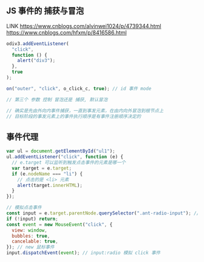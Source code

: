 ## JS 事件的 捕获与冒泡

LINK
https://www.cnblogs.com/alvinwei1024/p/4739344.html
https://www.cnblogs.com/hfxm/p/8416586.html

```js
odiv3.addEventListener(
  "click",
  function () {
    alert("div3");
  },
  true
);

on("outer", "click", o_click_c, true); // id 事件 mode

// 第三个 参数 控制 冒泡还是 捕获, 默认冒泡

// 确实是先由外向内事件捕获，一直到事发元素，在由内向外冒泡到根节点上
// 目标阶段的事发元素上的事件执行顺序是有事件注册顺序决定的
```

## 事件代理

```js
var ul = document.getElementById("ul1");
ul.addEventListener("click", function (e) {
  // e.target 可以监听到触发点击事件的元素是哪一个
  var target = e.target;
  if (e.nodeName === "li") {
    // 点击的是 <li> 元素
    alert(target.innerHTML);
  }
});
```

```js
// 模拟点击事件
const input = e.target.parentNode.querySelector(".ant-radio-input"); // 得到 点击行, 的 radio
if (!input) return;
const event = new MouseEvent("click", {
  view: window,
  bubbles: true,
  cancelable: true,
}); // new 鼠标事件
input.dispatchEvent(event); // input:radio 模拟 click 事件
```
